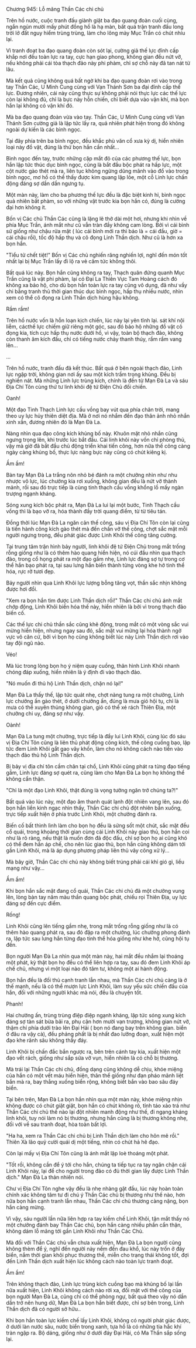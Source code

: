 




Chương 945: Lỗ mãng Thần Các chi chủ


Trên hồ nước, cuộc tranh đấu giành giật ba đạo quang đoàn cuối cùng, ngắn ngủn mười mấy phút đồng hồ là hạ màn, bất quá trận tranh đấu long trời lở đất nguy hiểm trùng trùng, làm cho lông mày Mục Trần có chút nhíu lại.

Vì tranh đoạt ba đạo quang đoàn còn sót lại, cường giả thế lực đỉnh cấp khắp nơi đều toàn lực ra tay, cực hạn giao phong, không gian đều nứt vỡ, nếu không phải cái tòa thạch đảo này phi phàm, chỉ sợ chỗ này đã tan nát từ lâu.

Mà kết quả cũng không quá bất ngờ khi ba đạo quang đoàn rơi vào trong tay Thần Các, U Minh Cung cùng với Vạn Thánh Sơn ba đại đỉnh cấp thế lực. Đương nhiên, cái này cũng thực sự không phải nói thực lực các thế lực còn lại không đủ, chỉ là bực này hỗn chiến, chỉ biết dựa vào vận khí, mà bọn hắn lại không có vận khí đó.

Mà ba đạo quang đoàn vừa vào tay. Thần Các, U Minh Cung cùng với Vạn Thánh Sơn cường giả là lập tức lấy ra, quả nhiên phát hiện trong đó không ngoài dự kiến là các bình ngọc.

Tại đây phía trên ba bình ngọc, đều khắc phù văn cổ xưa kỳ dị, hiển nhiên loại này đồ vật, đúng là thứ bọn hắn cần nhất...

Bình ngọc đến tay, trước những cặp mắt đỏ của các phương thế lực, bọn hắn lập tức thúc dục bình ngọc, cũng là bắt đầu bộc phát ra hấp lực, một cột nước gào thét mà ra, liên tục không ngừng dũng mãnh vào đổ vào trong bình ngọc, mơ hồ có thể thấy được kim quang lập lỏe, một cỗ Linh lực chấn động đáng sợ dần dần ngưng tụ.

Một màn này, làm cho ba phương thế lực đều là đặc biệt kinh hỉ, bình ngọc quả nhiên bất phàm, so với những vật trước kia bọn hắn có, đúng là cường đại hơn không ít.

Bốn vị Các chủ Thần Các cũng là lặng lẽ thở dài một hơi, nhưng khi nhìn về phía Mục Trần, ánh mắt như cũ vẫn tràn đầy không cam lòng. Bởi vì cái bình sứ giống như chậu rửa mặt ( lúc cái bình mới ra thì bảo là = cái đầu, giờ = cái chậu rồi), tốc độ hấp thụ và cô đọng Linh Thần dịch. Như cũ là hơn xa bọn hắn.

"Tiểu tử chết tiệt!" Bốn vị Các chủ nghiến răng nghiến lợi, nghĩ đến món tốt nhất lại bị Mục Trần lấy đi lộ ra vẻ căm tức không thôi.

Bất quá lúc này. Bọn hắn cũng không ra tay, Thạch quân đứng quanh Mục Trần cũng là vật phi phàm, lại có Đại La Thiên Vực Tam Hoàng cách đó không xa bảo hộ, cho dù bọn hắn toàn lực ra tay cũng vô dụng, đã như vầy chi bằng tranh thủ thời gian thúc dục bình ngọc, hấp thụ nhiều nước, nhìn xem có thể cô đọng ra Linh Thần dịch hùng hậu không.

Rầm rầm!

Trên hồ nước vốn là hỗn loạn kịch chiến, lúc này lại yên tĩnh lại. sát khí nội liễm, cácthế lực chiếm giữ riêng một góc, sau đó bảo hộ những đồ vật cô đọng kia, tích cực hấp thụ nước dưới hồ, vì vậy, toàn bộ thạch đảo, không còn thanh âm kích đấu, chỉ có tiếng nước chảy thanh thúy, rầm rầm vang lên...

...

Trên hồ nước, tranh đấu đã kết thúc. Bất quá ở bên ngoài thạch đảo, Linh lực ngập trời, không gian nơi ấy sau một kích trầm trọng khủng. Đều bị nghiền nát. Mà những Linh lực trùng kích, chính là đến từ Mạn Đà La và sáu Địa Chí Tôn cùng thứ tư linh khôi đệ tứ Điện Chủ đối chiến.

Oanh!

Một đạo Tinh Thạch Linh lực cầu vồng bay vút qua phía chân trời, mang theo uy lực hủy thiên diệt địa. Mà ở nơi nó nhắm đến đạo thân ảnh nhỏ nhắn xinh xắn, đương nhiên đó là Mạn Đà La.

Nàng nhìn qua đạo công kích khủng bố này. Khuôn mặt nhỏ nhắn cũng ngưng trọng lên, khi trước lúc bắt đầu. Cái linh khôi này vốn chỉ phòng thủ, vậy mà giờ đã bắt đầu chủ động triển khai tiến công, hơn nữa thế công càng ngày càng khủng bố, thực lực nàng bực này cũng có chút kiêng kị.

Ầm ầm!

Bàn tay Mạn Đà La trắng nõn nhỏ bé đánh ra một chưởng nhìn như nhu nhược vô lực, lúc chưởng kia rơi xuống, không gian đều là nứt vỡ thành mảnh, rồi sau đó trực tiếp là cùng tinh thạch cầu vồng khổng lồ mấy ngàn trượng ngạnh kháng.

Sóng xung kích bộc phát ra, Mạn Đà La lui lại một bước, Tinh Thạch cầu vồng thì là bạo vỡ ra, hóa thành đầy trời quang điểm, từ từ tiêu tán.

Đồng thời lúc Mạn Đà La ngăn cản thế công, sáu vị Địa Chí Tôn còn lại cũng là tiến hành công kích gào thét mà đến chấn vỡ thế công, chợt sắc mặt mỗi người ngưng trọng, đều phát giác được Linh Khôi thế công tăng cường.

Tại trung tâm trận hình bảy người, linh khôi đệ tứ Điện Chủ trong mắt trống rỗng giống như là có thêm hào quang hiển hiện, nó cúi đầu nhìn qua thạch đảo, trong cổ họng phát ra một đạo gầm nhẹ, Linh lực đáng sợ tự trong cơ thể hắn bạo phát ra, tại sau lưng hắn biến thành từng vòng khe hở tinh thể hóa, rực rỡ tươi đẹp.

Bảy người nhìn qua Linh Khôi lực lượng bỗng tăng vọt, thần sắc nhịn không được hơi đổi.

"Xem ra bọn hắn tìm được Linh Thần dịch rồi!" Thần Các chi chủ ánh mắt chớp động, Linh Khôi biến hóa thế này, hiển nhiên là bởi vì trong thạch đảo biến cố.

Các thế lực chi chủ thần sắc cũng khẽ động, trong mắt có một vòng sắc vui mừng hiển hiện, nhưng ngay sau đó, sắc mặt vui mừng lại hóa thành ngờ vực vô căn cứ, bởi vì bọn họ cũng không biết lúc này Linh Thần dịch rơi vào tay đội ngũ nào.

Véo!

Mà lúc trong lòng bọn họ ý niệm quay cuồng, thân hình Linh Khôi nhanh chóng đáp xuống, hiển nhiên là ý định đi vào thạch đảo.

"Nó muốn đi thủ hộ Linh Thần dịch, chặn nó lại!"

Mạn Đà La thấy thế, lập tức quát nhẹ, chợt nàng tung ra một chưởng, Linh lực chưởng ấn gào thét, ở dưới chưởng ấn, đúng là mưa gió hội tụ, chỉ là mưa có thể xuyên thủng không gian, gió có thể xé rách Thiên Địa, một chưởng chi uy, đáng sợ như vậy.

Oành!

Mạn Đà La tung một chưởng, trực tiếp là đẩy lui Linh Khôi, cùng lúc đó sáu vị Địa Chí Tôn cũng là liên thủ phát động công kích, thế công cuồng bạo, lập tức đem Linh Khôi gắt gao vây khốn, làm cho nó không cách nào tiến vào thạch đảo thủ hộ Linh Thần dịch.

Bị bảy vị địa chí tôn cầm chân tại chổ, Linh Khôi cũng phát ra từng đạo tiếng gầm, Linh lực đáng sợ quét ra, cũng làm cho Mạn Đà La bọn họ không thể không cẩn thận.

"Chỉ là một đạo Linh Khôi, thật đúng là vọng tưởng ngăn trở chúng ta?!"

Bất quá vào lúc này, một đạo âm thanh quát lạnh đột nhiên vang lên, sau đó bọn hắn liền kinh ngạc nhìn thấy, Thần Các chi chủ đột nhiên bắn xuống, trực tiếp xuất hiện ở phía trước Linh Khôi, một chưởng đánh ra.

Biến cố bất thình lình làm cho bọn họ đều là sửng sốt một chút, sắc mặt đều cổ quái, trong khoảng thời gian cùng cái Linh Khôi này giao thủ, bọn hắn coi như là rõ ràng, nếu thật là muốn đơn đả độc đấu, chỉ sợ bọn họ ai cũng khó có thể đem hắn áp chế, cho nên lúc giao thủ, bọn hắn cũng không dám tới gần Linh Khôi, mà là áp dụng phương pháp liên thủ vây công xử lý...

Mà bây giờ, Thần Các chi chủ này không biết trúng phải cái khỉ gió gì, liều mạng như vậy...

Ầm ầm!

Khi bọn hắn sắc mặt đang cổ quái, Thần Các chi chủ đã một chưởng vung lên, lòng bàn tay năm màu thần quang bộc phát, chiếu rọi Thiên Địa, uy lực đáng sợ đến cực điểm.

Rống!

Linh Khôi cũng lên tiếng gầm nhẹ, trong mắt trống rỗng giống như là có thêm hào quang phát ra, sau đó đập ra một chưởng, lúc chưởng phong đánh ra, lập tức sau lưng hắn từng đạo tinh thể hóa giống như khe hở, cũng hội tụ đến.

Bọn người Mạn Đà La nhìn qua một màn này, hai mắt đều nhắm lại thoáng một phát, kỳ thật bọn họ đều có thể liên hợp ra tay, sau đó đem Linh Khôi áp chế chủ, nhưng vì một loại nào đó tâm tư, không một ai hành động.

Bọn hắn đều là đối thủ cạnh tranh lẫn nhau, mà Thần Các chi chủ càng là ở thế mạnh, nếu là có thể mượn lực Linh Khôi, làm suy yếu sức chiến đấu của hắn, đối với những người khác mà nói, đều là chuyện tốt.

Phanh!

Hai chưởng ấn, trùng trùng điệp điệp ngạnh kháng, lập tức sóng xung kích đáng sợ tàn sát bừa bãi ra, phụ cận hơn mười vạn trượng, không gian nứt vỡ, thậm chí phía dưới trào lên Đại Hải ( bọn nó đang bay trên không gian. biển ở đâu ra vậy cà), đều phảng phất là bị nhất đao lưỡng đoạn, xuất hiện một đạo khe rãnh sâu không thấy đáy.

Linh Khôi bị chấn đắc bắn ngược ra, bên trên cánh tay kia, xuất hiện một đạo vết rách, giống như sắp sửa vỡ vụn, hiển nhiên là có chỗ bị thương.

Mà trái lại Thần Các chi chủ, đồng dạng cũng không dễ chịu, khóe miệng của hắn có một vết máu hiển hiện, thân thể giống như đạn pháo mãnh liệt bắn mà ra, bay thẳng xuống biển rộng, không biết bắn vào bao sâu đáy biển.

Tại bên trên, Mạn Đà La bọn hắn nhìn qua một màn này, khóe miệng nhịn không được có chút giật giật, bọn hắn có chút không rõ, tỉnh táo xảo trá như Thần Các chi chủ thế nào lại đột nhiên manh động như thế, đi ngạng kháng linh khôi, tuy nói làm nó bị thương, nhưng hắn cũng là bị thương không nhẹ, đối với về sau tranh đoạt, hòa toàn bất lợi.

"Ha ha, xem ra Thần Các chi chủ bị Linh Thần dịch làm cho hôn mê rồi." Thiên Xà lão quỷ cười quái dị một tiếng, nhìn có chút hả hê đạo.

Còn lại mấy vị Địa Chí Tôn cũng là ánh mắt lập loè thoáng một phát.

"Tốt rồi, không cần để ý tới cho hắn, chúng ta tiếp tục ra tay ngăn chặn cái Linh Khôi này, lại để cho người trong đảo có đủ thời gian lấy được Linh Thần dịch." Mạn Đà La thản nhiên nói.

Chư vị Địa Chí Tôn nghe vậy đều là nhẹ nhàng gật đầu, lúc này hoàn toàn chính xác không tâm tư đi chú ý Thần Các chủ bị thương như thế nào, hơn nữa bọn hắn cạnh tranh lẫn nhau, Thần Các chi chủ thương càng nặng, bọn hắn càng mừng.

Vì vậy, sáu người lần nữa liên hợp ra tay kiềm chế Linh Khôi, tận mắt thấy nó một chưởng đánh bay Thần Các chủ, bọn hắn càng nhiều phần cẩn thận, không dám lỗ mãng tới gần Linh Khôi như Thần Các Chủ.

Mà đối với Thần Các chủ vẫn chưa xuất hiện, Mạn Đà La bọn người cũng không thèm để ý, nghĩ đến người này nếm đến đau khổ, lúc này trốn ở đáy biển, nắm thời gian khôi phục thương thế, miễn cho trạng thái không tốt, đợi đến Linh Thần dịch xuất hiện lúc không cách nào toàn lực tranh đoạt.

Ầm ầm!

Trên không thạch đảo, Linh lực trùng kích cuồng bạo mà khủng bố lại lần nữa xuất hiện, Linh Khôi không cách nào rời xa, đối mặt với thế công của bọn người Mạn Đà La, cũng chỉ có thể phòng ngự, bất quá theo vậy nó dần dần trở nên hung dữ, Mạn Đà La bọn hắn biết được, chỉ sợ bên trong, Linh Thần dịch đã có người sở hữu..

Khi bọn hắn toàn lực kiềm chế lấy Linh Khôi, không có người phát giác được, ở dưới làn nước sâu, nước biển trong xanh, tựa hồ là có những tia hắc khí tràn ngập ra. Bộ dáng, giống như ở dưới đáy Đại Hải, có Ma Thần sắp sống lại.




